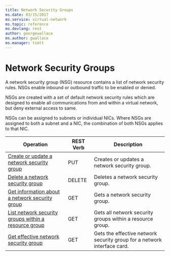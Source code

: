 ```yaml
---
title: Network Security Groups
ms.date: 03/15/2017
ms.service: virtual-network
ms.topic: reference
ms.devlang: rest
author: georgewallace
ms.author: gwallace
ms.manager: timlt
---
```

# Network Security Groups
A network security group (NSG) resource contains a list of network security rules. NSGs enable inbound or outbound traffic to be enabled or denied.  
  
NSGs are created with a set of default network security rules which are designed to enable all communications from and within a virtual network, but deny external access to same.  
  
NSGs can be assigned to subnets or individual NICs. Where NSGs are assigned to both a subnet and a NIC, the combination of both NSGs applies to that NIC.  

| Operation | REST Verb | Description | 
|---------|---------|-----------|
| [Create or update a network security group](create-or-update-a-network-security-group.md)     |  PUT | Creates or updates a network security group. |  
| [Delete a network security group](delete-a-network-security-group.md)    |  DELETE | Deletes a network security group. |  
| [Get information about a network security group](get-information-about-a-network-security-group.md)    |  GET | Gets a network security group. |  
| [List network security groups within a resource group](list-network-security-groups-within-a-resource-group.md)|  GET | Gets all network security groups within a resource group. |  
| [Get effective network security group](get-effective-network-security-group.md) |  GET | Gets the effective network security group for a network interface card. |  
